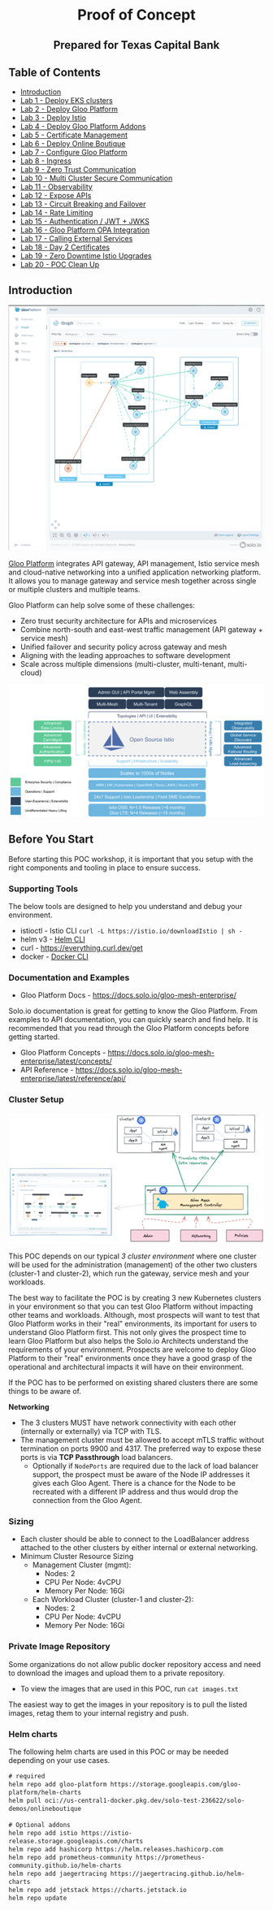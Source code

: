 
<!--bash
#!/usr/bin/env bash

source ./scripts/assert.sh
-->



# <center>Proof of Concept</center>
## <center>Prepared for Texas Capital Bank</center>



## Table of Contents
* [Introduction](#introduction)
* [Lab 1 - Deploy EKS clusters](./01-deploy-eks-clusters/README.md)
* [Lab 2 - Deploy Gloo Platform](./02-deploy-gloo-platform/README.md)
* [Lab 3 - Deploy Istio](./03-deploy-istio/README.md)
* [Lab 4 - Deploy Gloo Platform Addons](./04-deploy-gloo-platform-addons/README.md)
* [Lab 5 - Certificate Management](./05-certificates/README.md)
* [Lab 6 - Deploy Online Boutique](./06-deploy-online-boutique/README.md)
* [Lab 7 - Configure Gloo Platform](./07-configure-gloo-platform/README.md)
* [Lab 8 - Ingress](./08-ingress/README.md)
* [Lab 9 - Zero Trust Communication](./09-zero-trust/README.md)
* [Lab 10 - Multi Cluster Secure Communication](./10-multi-cluster/README.md)
* [Lab 11 - Observability](./11-observability/README.md)
* [Lab 12 - Expose APIs](./12-expose-apis/README.md)
* [Lab 13 - Circuit Breaking and Failover](./13-circuit-breaking/README.md)
* [Lab 14 - Rate Limiting](./14-feature-rate-limiting/README.md)
* [Lab 15 - Authentication / JWT + JWKS](./15-feature-jwt/README.md)
* [Lab 16 - Gloo Platform OPA Integration](./16-feature-opa/README.md)
* [Lab 17 - Calling External Services](./17-feature-external-services/README.md)
* [Lab 18 - Day 2 Certificates](./18-feature-day2-certificates/README.md)
* [Lab 19 - Zero Downtime Istio Upgrades](./19-feature-zero-downtime-upgrade-istio/README.md)
* [Lab 20 - POC Clean Up](./20-poc-cleanup/README.md)



## Introduction <a name="introduction"></a>

![Gloo Platform UI](images/gloo-mesh.png)

[Gloo Platform](https://www.solo.io/products/gloo-platform/) integrates API gateway, API management, Istio service mesh and cloud-native networking into a unified application networking platform. It allows you to manage gateway and service mesh together across single or multiple clusters and multiple teams.

Gloo Platform can help solve some of these challenges:

- Zero trust security architecture for APIs and microservices
- Combine north-south and east-west traffic management (API gateway + service mesh)
- Unified failover and security policy across gateway and mesh 
- Aligning with the leading approaches to software development
- Scale across multiple dimensions (multi-cluster, multi-tenant, multi-cloud)

![Gloo Platform Value](images/gloo-platform-value.png)

## Before You Start

Before starting this POC workshop, it is important that you setup with the right components and tooling in place to ensure success. 

### Supporting Tools

The below tools are designed to help you understand and debug your environment.

- istioctl - Istio CLI `curl -L https://istio.io/downloadIstio | sh -`
- helm v3 - [Helm CLI](https://helm.sh/docs/intro/install/)
- curl - https://everything.curl.dev/get
- docker - [Docker CLI](https://docs.docker.com/get-docker/)

### Documentation and Examples

* Gloo Platform Docs - https://docs.solo.io/gloo-mesh-enterprise/

Solo.io documentation is great for getting to know the Gloo Platform. From examples to API documentation, you can quickly search and find help. It is recommended that you read through the Gloo Platform concepts before getting started. 

* Gloo Platform Concepts - https://docs.solo.io/gloo-mesh-enterprise/latest/concepts/
* API Reference - https://docs.solo.io/gloo-mesh-enterprise/latest/reference/api/

### Cluster Setup

![](images/3-cluster-setup.png)

This POC depends on our typical *3 cluster environment* where one cluster will be used for the administration (management) of the other two clusters (cluster-1 and cluster-2), which run the gateway, service mesh and your workloads. 

The best way to facilitate the POC is by creating 3 new Kubernetes clusters in your environment so that you can test Gloo Platform without impacting other teams and workloads.
Although, most prospects will want to test that Gloo Platform works in their "real" environments, its important for users to understand Gloo Platform first.
This not only gives the prospect time to learn Gloo Platform but also helps the Solo.io Architects understand the requirements of your environment. 
Prospects are welcome to deploy Gloo Platform to their "real" environments once they have a good grasp of the operational and architectural impacts it will have on their environment. 

If the POC has to be performed on existing shared clusters there are some things to be aware of.

**Networking**

* The 3 clusters MUST have network connectivity with each other (internally or externally) via TCP with TLS.
* The management cluster must be allowed to accept mTLS traffic without termination on ports 9900 and 4317. The preferred way to expose these ports is via **TCP Passthrough** load balancers.
  * Optionally if `NodePorts` are required due to the lack of load balancer support, the prospect must be aware of the Node IP addresses it gives each Gloo Agent. There is a chance for the Node to be recreated with a different IP address and thus would drop the connection from the Gloo Agent. 


### Sizing 

* Each cluster should be able to connect to the LoadBalancer address attached to the other clusters by either internal or external networking.
* Minimum Cluster Resource Sizing
  * Management Cluster (mgmt):
    - Nodes: 2
    - CPU Per Node: 4vCPU
    - Memory Per Node: 16Gi
  * Each Workload Cluster (cluster-1 and cluster-2):
    - Nodes: 2
    - CPU Per Node: 4vCPU
    - Memory Per Node: 16Gi

### Private Image Repository

Some organizations do not allow public docker repository access and need to download the images and upload them to a private repository. 

* To view the images that are used in this POC, run `cat images.txt` 

The easiest way to get the images in your repository is to pull the listed images, retag them to your internal registry and push. 


### Helm charts

The following helm charts are used in this POC or may be needed depending on your use cases.

```shell
# required
helm repo add gloo-platform https://storage.googleapis.com/gloo-platform/helm-charts
helm pull oci://us-central1-docker.pkg.dev/solo-test-236622/solo-demos/onlineboutique

# Optional addons
helm repo add istio https://istio-release.storage.googleapis.com/charts
helm repo add hashicorp https://helm.releases.hashicorp.com
helm repo add prometheus-community https://prometheus-community.github.io/helm-charts
helm repo add jaegertracing https://jaegertracing.github.io/helm-charts
helm repo add jetstack https://charts.jetstack.io
helm repo update
```


